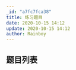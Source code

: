 ```yaml
---
_id: "a7fc7fca38"
title: 练习题目
date: 2020-10-15 14:12
update: 2020-10-15 14:12
author: Rainboy
---
```



## 题目列表

<wc-pcs-list-by-tags tags="rbook,递归" base="<%-USER.pcs %>"></wc-pcs-list-by-tags>

